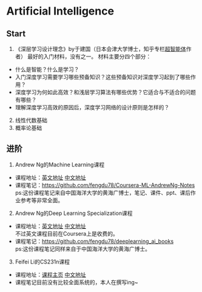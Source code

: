 # Artificial Intelligence
## Start
   1. 《深层学习设计理念》by于建国（日本会津大学博士，知乎专栏[超智能体](https://zhuanlan.zhihu.com/p/27857399)作者）
   最好的入门材料，没有之一。
   材料主要分四个部分：
   * 什么是智能？什么是学习？
   * 入门深度学习需要学习哪些预备知识？这些预备知识对深度学习起到了哪些作用？
   * 深度学习为何如此高效？和浅层学习算法有哪些优势？它适合与不适合的问题有哪些？
   * 理解深度学习高效的原因后，深度学习网络的设计原则是怎样的？
   2. 线性代数基础
   3. 概率论基础
## 进阶
   1. Andrew Ng的Machine Learning课程
   * 课程地址：[英文地址](https://www.coursera.org/learn/machine-learning)  [中文地址](https://study.163.com/course/courseMain.htm?courseId=1004570029)
   * 课程笔记：https://github.com/fengdu78/Coursera-ML-AndrewNg-Notes  
   ps:这份课程笔记来自中国海洋大学的黄海广博士，笔记、课件、ppt、课后作业参考等非常全面。
   2. Andrew Ng的Deep Learning Specialization课程
   * 课程地址：[英文地址](https://www.coursera.org/specializations/deep-learning)  [中文地址](https://mooc.study.163.com/university/deeplearning_ai#/c)  
   不过英文课程目前在Coursera上是收费的。
   * 课程笔记：https://github.com/fengdu78/deeplearning_ai_books  
   ps:这份课程笔记同样来自于中国海洋大学的黄海广博士。
   3. Feifei Li的CS231n课程
   * 课程地址：[课程主页](http://cs231n.stanford.edu/)  [中文地址](https://study.163.com/course/courseMain.htm?courseId=1004697005)
   * 课程笔记目前没有比较全面系统的，本人在撰写ing~
   
   
   
